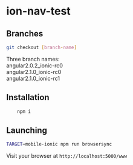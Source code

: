 # ion-nav-test


## Branches

```sh
git checkout [branch-name]
```

Three branch names: <br />
angular2.0.2_ionic-rc0 <br />
angular2.1.0_ionic-rc0 <br />
angular2.1.0_ionic-rc1 <br />

## Installation
```sh
	npm i
```

## Launching
```sh
TARGET=mobile-ionic npm run browsersync
```
Visit your browser at `http://localhost:5000/www`
